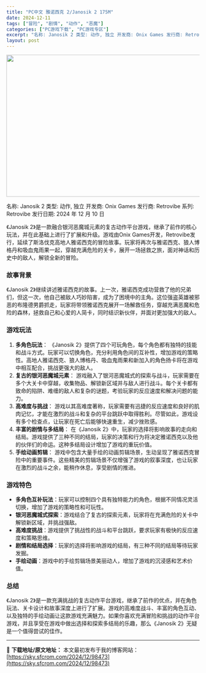```yaml
---
title: "PC中文 雅诺西克 2/Janosik 2 175M"
date: 2024-12-11
tags: ["冒险", "剧情", "动作", "恶魔"]
categories: ["PC游戏下载", "PC游戏专区"]
excerpt: "名称: Janosik 2 类型: 动作, 独立 开发商: Onix Games 发行商: Retrovibe 系列: Retrovibe 发行日期: 2024 年 12 月 10 日 《Janosik 2》是一款融合银河恶魔城元素的复古动作平台游戏，继承了前作的核心玩法，并在此基础上进行了扩展和升&hellip;"
layout: post
---
```


<img class="aligncenter size-full wp-image-98474" src="https://sky.sfcrom.com/wp-content/uploads/2024/12/2024121102393633.webp" alt="" width="660" height="370" />

名称: Janosik 2
类型: 动作, 独立
开发商: Onix Games
发行商: Retrovibe
系列: Retrovibe
发行日期: 2024 年 12 月 10 日

《Janosik 2》是一款融合银河恶魔城元素的复古动作平台游戏，继承了前作的核心玩法，并在此基础上进行了扩展和升级。游戏由Onix Games开发，Retrovibe发行，延续了斯洛伐克高地人雅诺西克的冒险故事。玩家将再次与雅诺西克、狼人博格丹和吸血鬼雨果一起，穿越充满危险的关卡，展开一场拯救之旅，面对神话和历史中的敌人，解锁全新的冒险。
<h3>故事背景</h3>
《Janosik 2》继续讲述雅诺西克的故事。上一次，雅诺西克成功营救了他的兄弟们，但这一次，他自己被敌人巧妙陷害，成为了困境中的主角。这位强盗英雄被邪恶的布隆德男爵抓走，玩家将带领雅诺西克展开一场解救任务，穿越充满恶魔和危险的森林，拯救自己和心爱的人简卡，同时结识新伙伴，并面对更加强大的敌人。
<h3>游戏玩法</h3>
<ol>
 	<li><strong>多角色玩法</strong>： 《Janosik 2》提供了四个可玩角色，每个角色都有独特的技能和战斗方式。玩家可以切换角色，充分利用角色间的互补性，增加游戏的策略性。高地人雅诺西克、狼人博格丹、吸血鬼雨果和新加入的角色扬卡将在游戏中相互配合，挑战更强大的敌人。</li>
 	<li><strong>复古的银河恶魔城元素</strong>： 游戏融入了银河恶魔城式的探索与战斗，玩家需要在多个大关卡中穿越，收集物品、解锁新区域并与敌人进行战斗。每个关卡都有致命的陷阱、难缠的敌人和复杂的谜题，考验玩家的反应速度和解决问题的能力。</li>
 	<li><strong>高难度与挑战</strong>： 游戏以其高难度著称，玩家需要有迅捷的反应速度和良好的肌肉记忆，才能在激烈的战斗和复杂的平台跳跃中取得胜利。尽管如此，游戏设有多个检查点，让玩家在死亡后能够快速重生，减少挫败感。</li>
 	<li><strong>丰富的剧情与多结局</strong>： 在《Janosik 2》中，玩家的选择将影响故事的走向和结局。游戏提供了三种不同的结局，玩家的决策和行为将决定雅诺西克以及他的伙伴们的命运。这种多结局设计增加了游戏的重玩价值。</li>
 	<li><strong>手绘动画剪辑</strong>： 游戏中包含大量手绘的动画剪辑场景，生动呈现了雅诺西克冒险中的重要事件。这些精美的剪辑场景不仅增强了游戏的叙事深度，也让玩家在激烈的战斗之余，能稍作休息，享受剧情的推进。</li>
</ol>
<h3>游戏特色</h3>
<ul>
 	<li><strong>多角色互补玩法</strong>：玩家可以控制四个具有独特能力的角色，根据不同情况灵活切换，增加了游戏的策略性和可玩性。</li>
 	<li><strong>银河恶魔城式探索</strong>：游戏结合了复古的探索元素，玩家将在充满危险的关卡中解锁新区域，并挑战强敌。</li>
 	<li><strong>高难度挑战</strong>：游戏提供了挑战性的战斗和平台跳跃，要求玩家有极快的反应速度和策略思维。</li>
 	<li><strong>剧情和结局选择</strong>：玩家的选择将影响游戏的结局，有三种不同的结局等待玩家发掘。</li>
 	<li><strong>手绘动画</strong>：游戏中的手绘剪辑场景美丽动人，增加了游戏的沉浸感和艺术价值。</li>
</ul>
<h3>总结</h3>
《Janosik 2》是一款充满挑战的复古动作平台游戏，继承了前作的优点，并在角色玩法、关卡设计和故事深度上进行了扩展。游戏的高难度战斗、丰富的角色互动、以及独特的手绘动画让这款游戏充满魅力。如果你喜欢充满冒险和挑战的动作平台游戏，并且享受在游戏中做出选择和探索多结局的乐趣，那么《Janosik 2》无疑是一个值得尝试的佳作。

---
📖 **下载地址/原文地址：** 本文最初发布于我的博客网站：[https://sky.sfcrom.com/2024/12/98473](https://sky.sfcrom.com/2024/12/98473)
